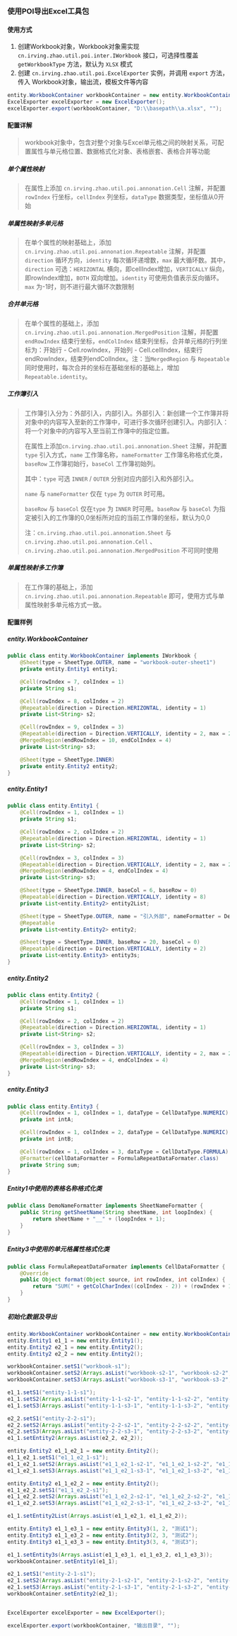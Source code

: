 ### 使用POI导出Excel工具包

#### 使用方式

1. 创建Workbook对象，Workbook对象需实现 `cn.irving.zhao.util.poi.inter.IWorkbook` 接口，可选择性覆盖 `getWorkbookType` 方法，默认为 `XLSX` 模式
2. 创建 `cn.irving.zhao.util.poi.ExcelExporter` 实例，并调用 `export` 方法，传入 Workbook对象，输出流，模板文件等内容

```java
entity.WorkbookContainer workbookContainer = new entity.WorkbookContainer();
ExcelExporter excelExporter = new ExcelExporter();
excelExporter.export(workbookContainer, "D:\\basepath\\a.xlsx", "");
```

#### 配置详解

> workbook对象中，包含对整个对象与Excel单元格之间的映射关系，可配置属性与单元格位置、数据格式化对象、表格嵌套、表格合并等功能

##### 单个属性映射

> 在属性上添加 `cn.irving.zhao.util.poi.annonation.Cell` 注解，并配置 `rowIndex` 行坐标，`cellIndex` 列坐标，`dataType` 数据类型，坐标值从0开始

##### 单属性映射多单元格

> 在单个属性的映射基础上，添加 `cn.irving.zhao.util.poi.annonation.Repeatable` 注解，并配置 `direction` 循环方向，`identity` 每次循环递增数，`max` 最大循环数。其中，`direction` 可选：`HERIZONTAL` 横向，即cellIndex增加，`VERTICALLY` 纵向，即rowIndex增加，`BOTH` 双向增加。`identity` 可使用负值表示反向循环。`max` 为-1时，则不进行最大循环次数限制

##### 合并单元格

> 在单个属性的基础上，添加`cn.irving.zhao.util.poi.annonation.MergedPosition` 注解，并配置`endRowIndex` 结束行坐标，`endColIndex` 结束列坐标，合并单元格的行列坐标为：开始行 - Cell.rowIndex，开始列 - Cell.cellIndex，结束行endRowIndex，结束列endColIndex。注：当`MergedRegion` 与 `Repeatable` 同时使用时，每次合并的坐标在基础坐标的基础上，增加`Repeatable.identity`。

##### 工作簿引入

> 工作簿引入分为：外部引入，内部引入。外部引入：新创建一个工作簿并将对象中的内容写入至新的工作簿中，可进行多次循环创建引入。内部引入：将一个对象中的内容写入至当前工作簿中的指定位置。
>
> 在属性上添加`cn.irving.zhao.util.poi.annonation.Sheet` 注解，并配置`type` 引入方式，`name` 工作簿名称，`nameFormatter` 工作簿名称格式化类，`baseRow` 工作簿初始行，`baseCol` 工作簿初始列。
>
> 其中：`type` 可选 `INNER` / `OUTER` 分别对应内部引入和外部引入。
>
> `name` 与 `nameFormatter` 仅在 `type` 为 `OUTER` 时可用。
>
> `baseRow` 与 `baseCol` 仅在`type` 为 `INNER` 时可用。`baseRow` 与 `baseCol` 为指定被引入的工作簿的0,0坐标所对应的当前工作簿的坐标，默认为0,0
>
> 注：`cn.irving.zhao.util.poi.annonation.Sheet` 与 `cn.irving.zhao.util.poi.annonation.Cell` 、`cn.irving.zhao.util.poi.annonation.MergedPosition` 不可同时使用

##### 单属性映射多工作簿

> 在工作簿的基础上，添加`cn.irving.zhao.util.poi.annonation.Repeatable` 即可，使用方式与单属性映射多单元格方式一致。

#### 配置样例

##### entity.WorkbookContainer

```java
public class entity.WorkbookContainer implements IWorkbook {
    @Sheet(type = SheetType.OUTER, name = "workbook-outer-sheet1")
    private entity.Entity1 entity1;

    @Cell(rowIndex = 7, colIndex = 1)
    private String s1;

    @Cell(rowIndex = 8, colIndex = 2)
    @Repeatable(direction = Direction.HERIZONTAL, identity = 1)
    private List<String> s2;

    @Cell(rowIndex = 9, colIndex = 3)
    @Repeatable(direction = Direction.VERTICALLY, identity = 2, max = 2)
    @MergedRegion(endRowIndex = 10, endColIndex = 4)
    private List<String> s3;

    @Sheet(type = SheetType.INNER)
    private entity.Entity2 entity2;
}
```

##### entity.Entity1

```java
public class entity.Entity1 {
    @Cell(rowIndex = 1, colIndex = 1)
    private String s1;

    @Cell(rowIndex = 2, colIndex = 2)
    @Repeatable(direction = Direction.HERIZONTAL, identity = 1)
    private List<String> s2;

    @Cell(rowIndex = 3, colIndex = 3)
    @Repeatable(direction = Direction.VERTICALLY, identity = 2, max = 2)
    @MergedRegion(endRowIndex = 4, endColIndex = 4)
    private List<String> s3;

    @Sheet(type = SheetType.INNER, baseCol = 6, baseRow = 0)
    @Repeatable(direction = Direction.VERTICALLY, identity = 8)
    private List<entity.Entity2> entity2List;

    @Sheet(type = SheetType.OUTER, name = "引入外部", nameFormatter = DemoNameFormatter.class)
    @Repeatable
    private List<entity.Entity2> entity2;

    @Sheet(type = SheetType.INNER, baseRow = 20, baseCol = 0)
    @Repeatable(direction = Direction.VERTICALLY, identity = 2)
    private List<entity.Entity3> entity3s;
}
```

##### entity.Entity2

```java
public class entity.Entity2 {
    @Cell(rowIndex = 1, colIndex = 1)
    private String s1;

    @Cell(rowIndex = 2, colIndex = 2)
    @Repeatable(direction = Direction.HERIZONTAL, identity = 1)
    private List<String> s2;

    @Cell(rowIndex = 3, colIndex = 3)
    @Repeatable(direction = Direction.VERTICALLY, identity = 2, max = 2)
    @MergedRegion(endRowIndex = 4, endColIndex = 4)
    private List<String> s3;
}
```

##### entity.Entity3

```java
public class entity.Entity3 {
    @Cell(rowIndex = 1, colIndex = 1, dataType = CellDataType.NUMERIC)
    private int intA;

    @Cell(rowIndex = 1, colIndex = 2, dataType = CellDataType.NUMERIC)
    private int intB;

    @Cell(rowIndex = 1, colIndex = 3, dataType = CellDataType.FORMULA)
    @Formatter(cellDataFormatter = FormulaRepeatDataFormater.class)
    private String sum;
}
```

##### Entity1中使用的表格名称格式化类

```java
public class DemoNameFormatter implements SheetNameFormatter {
    public String getSheetName(String sheetName, int loopIndex) {
        return sheetName + "__" + (loopIndex + 1);
    }
}
```

##### Entity3中使用的单元格属性格式化类

```java
public class FormulaRepeatDataFormater implements CellDataFormatter {
    @Override
    public Object format(Object source, int rowIndex, int colIndex) {
        return "SUM(" + getColCharIndex((colIndex - 2)) + (rowIndex + 1) + ":" + getColCharIndex((colIndex - 1)) + (rowIndex + 1) + ")";
    }
}
```

##### 初始化数据及导出

```java
entity.WorkbookContainer workbookContainer = new entity.WorkbookContainer();
entity.Entity1 e1_1 = new entity.Entity1();
entity.Entity2 e2_1 = new entity.Entity2();
entity.Entity2 e2_2 = new entity.Entity2();

workbookContainer.setS1("workbook-s1");
workbookContainer.setS2(Arrays.asList("workbook-s2-1", "workbook-s2-2", "workbook-s2-3"));
workbookContainer.setS3(Arrays.asList("workbook-s3-1", "workbook-s3-2", "workbook-s3-3"));

e1_1.setS1("entity-1-1-s1");
e1_1.setS2(Arrays.asList("entity-1-1-s2-1", "entity-1-1-s2-2", "entity-1-1-s2-3"));
e1_1.setS3(Arrays.asList("entity-1-1-s3-1", "entity-1-1-s3-2", "entity-1-1-s3-3"));

e2_2.setS1("entity-2-2-s1");
e2_2.setS2(Arrays.asList("entity-2-2-s2-1", "entity-2-2-s2-2", "entity-2-2-s2-3"));
e2_2.setS3(Arrays.asList("entity-2-2-s3-1", "entity-2-2-s3-2", "entity-2-2-s3-3"));
e1_1.setEntity2(Arrays.asList(e2_2, e2_2));

entity.Entity2 e1_1_e2_1 = new entity.Entity2();
e1_1_e2_1.setS1("e1_1_e2_1-s1");
e1_1_e2_1.setS2(Arrays.asList("e1_1_e2_1-s2-1", "e1_1_e2_1-s2-2", "e1_1_e2_1-s2-3"));
e1_1_e2_1.setS3(Arrays.asList("e1_1_e2_1-s3-1", "e1_1_e2_1-s3-2", "e1_1_e2_1-s3-3"));

entity.Entity2 e1_1_e2_2 = new entity.Entity2();
e1_1_e2_2.setS1("e1_1_e2_2-s1");
e1_1_e2_2.setS2(Arrays.asList("e1_1_e2_2-s2-1", "e1_1_e2_2-s2-2", "e1_1_e2_2-s2-3"));
e1_1_e2_2.setS3(Arrays.asList("e1_1_e2_2-s3-1", "e1_1_e2_2-s3-2", "e1_1_e2_2-s3-3"));

e1_1.setEntity2List(Arrays.asList(e1_1_e2_1, e1_1_e2_2));

entity.Entity3 e1_1_e3_1 = new entity.Entity3(1, 2, "测试1");
entity.Entity3 e1_1_e3_2 = new entity.Entity3(2, 3, "测试2");
entity.Entity3 e1_1_e3_3 = new entity.Entity3(3, 4, "测试3");

e1_1.setEntity3s(Arrays.asList(e1_1_e3_1, e1_1_e3_2, e1_1_e3_3));
workbookContainer.setEntity1(e1_1);

e2_1.setS1("entity-2-1-s1");
e2_1.setS2(Arrays.asList("entity-2-1-s2-1", "entity-2-1-s2-2", "entity-2-1-s2-3"));
e2_1.setS3(Arrays.asList("entity-2-1-s3-1", "entity-2-1-s3-2", "entity-2-1-s3-3"));
workbookContainer.setEntity2(e2_1);


ExcelExporter excelExporter = new ExcelExporter();

excelExporter.export(workbookContainer, "输出目录", "");
```

